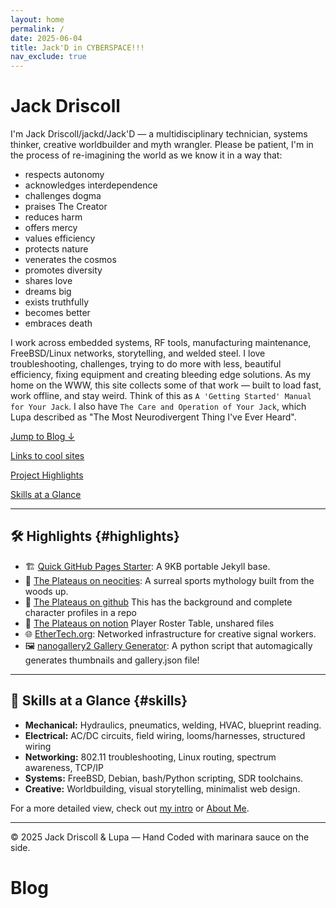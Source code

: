 ```yaml
---
layout: home
permalink: /
date: 2025-06-04
title: Jack'D in CYBERSPACE!!!
nav_exclude: true
---
```


# Jack Driscoll

I'm Jack Driscoll/jackd/Jack'D — a multidisciplinary technician, systems thinker, creative worldbuilder and myth wrangler.  Please be patient, I'm in the process of re-imagining the world as we know it in a way that:

- respects autonomy
- acknowledges interdependence
- challenges dogma
- praises The Creator
- reduces harm
- offers mercy
- values efficiency
- protects nature
- venerates the cosmos
- promotes diversity
- shares love
- dreams big
- exists truthfully
- becomes better
- embraces death

I work across embedded systems, RF tools, manufacturing maintenance, FreeBSD/Linux networks, storytelling, and welded steel. I love troubleshooting, challenges, trying to do more with less, beautiful efficiency, fixing equipment and creating bleeding edge solutions.  As my home on the WWW, this site collects some of that work — built to load fast, work offline, and stay weird.  Think of this as `A 'Getting Started' Manual for Your Jack`.  I also have `The Care and Operation of Your Jack`, which Lupa described as "The Most Neurodivergent Thing I've Ever Heard".  

[Jump to Blog ↓](#blog)

[Links to cool sites](/links.html)

[Project Highlights](#highlights)

[Skills at a Glance](#skills)

---

## 🛠️ Highlights {#highlights}

- 🏗️ [Quick GitHub Pages Starter](https://github.com/jack-driscoll/quick-github-pages): A 9KB portable Jekyll base.
- 🌄 [The Plateaus on neocities](https://theplateaus.neocities.org): A surreal sports mythology built from the woods up.
- 🏈 [The Plateaus on github](https://github.com/jack-driscoll/the-plateaus) This has the background and complete character profiles in a repo
- 🏈 [The Plateaus on notion](https://bush-whale-713.notion.site/The-Plateaus-1d0969c50c7180f3811fd194901d96ac) Player Roster Table, unshared files
- 🌐 [EtherTech.org](https://ethertech.org): Networked infrastructure for creative signal workers.
- 🖼️ [nanogallery2 Gallery Generator](https://github.com/jack-driscoll/auto-nanogallery2/): A python script that automagically generates thumbnails and gallery.json file!

---

## 🧠 Skills at a Glance {#skills}

- **Mechanical:** Hydraulics, pneumatics, welding, HVAC, blueprint reading.
- **Electrical:** AC/DC circuits, field wiring, looms/harnesses, structured wiring
- **Networking:** 802.11 troubleshooting, Linux routing, spectrum awareness, TCP/IP
- **Systems:** FreeBSD, Debian, bash/Python scripting, SDR toolchains.
- **Creative:** Worldbuilding, visual storytelling, minimalist web design.

For a more detailed view, check out [my intro](/intro/bio/2025/06/02/seriously.html) or [About Me](/about.html).

---

© 2025 Jack Driscoll & Lupa — Hand Coded with marinara sauce on the side.

# Blog
